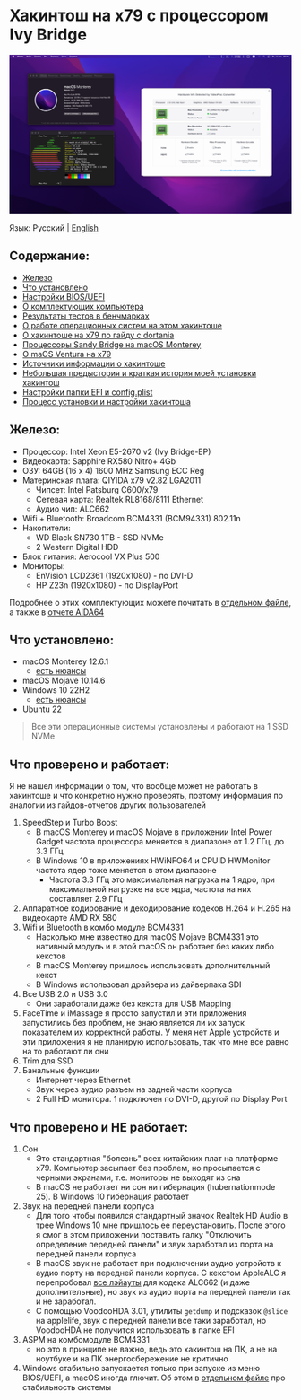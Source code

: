 # Хакинтош на x79 с процессором Ivy Bridge

![Monterey-12.6.1-neofetch](./images/Monterey-12.6.1-neofetch.png)

Язык: Русский | [English](english-version.md)

## Содержание:
- [Железо](#Железо)
- [Что установлено](#Что-установлено)
- [Настройки BIOS/UEFI](bios-uefi-settings.md)
- [О комплектующих компьютера](about-hardware.md)
- [Результаты тестов в бенчмарках](benchmarks.md)
- [О работе операционных систем на этом хакинтоше](about-work-systems.md)
- [О хакинтоше на x79 по гайду с dortania](dortania-and-x79.md)
- [Процессоры Sandy Bridge на macOS Monterey](sandy-bridge-monterey.md)
- [О maOS Ventura на x79](about-ventura-on-x79.md)
- [Источники информации о хакинтоше](hackintosh-resources.md)
- [Небольшая предыстория и краткая история моей установки хакинтош](some-intro.md)
- [Настройки папки EFI и config.plist](efi-and-config-settings.md)
- [Процесс установки и настройки хакинтоша](setup-configure-hackintosh.md)

## Железо:
- Процессор: Intel Xeon E5-2670 v2 (Ivy Bridge-EP)
- Видеокарта: Sapphire RX580 Nitro+ 4Gb
- ОЗУ: 64GB (16 x 4) 1600 MHz Samsung ECC Reg
- Материнская плата: QIYIDA x79 v2.82 LGA2011
  - Чипсет: Intel Patsburg C600/x79
  - Сетевая карта: Realtek RL8168/8111 Ethernet
  - Аудио чип: ALC662
- Wifi + Bluetooth: Broadcom BCM4331 (BCM94331) 802.11n
- Накопители:
  - WD Black SN730 1TB - SSD NVMe
  - 2 Western Digital HDD
- Блок питания: Aerocool VX Plus 500
- Мониторы:
  - EnVision LCD2361 (1920x1080) - по DVI-D
  - HP Z23n (1920x1080) - по DisplayPort

Подробнее о этих комплектующих можете почитать в [отдельном файле](about-hardware.md), а также в [отчете AIDA64](files/Report.htm)


## Что установлено:

- macOS Monterey 12.6.1
  - [есть нюансы](about-work-systems.md)
- macOS Mojave 10.14.6
- Windows 10 22H2
  - [есть нюансы](about-work-systems.md)
- Ubuntu 22

> Все эти операционные системы установлены и работают на 1 SSD NVMe


## Что проверено и работает:

Я не нашел информации о том, что вообще может не работать в хакинтоше и что конкретно нужно проверять, поэтому информация по аналогии из гайдов-отчетов других пользователей

1. SpeedStep и Turbo Boost
   - В macOS Monterey и macOS Mojave в приложении Intel Power Gadget частота процессора меняется в диапазоне от 1.2 ГГц, до 3.3 ГГц
   - В Windows 10 в приложениях HWiNFO64 и CPUID HWMonitor частота ядер тоже меняется в этом диапазоне
     - Частота 3.3 ГГц это максимальная нагрузка на 1 ядро, при максимальной нагрузке на все ядра, частота на них составляет 2.9 ГГц
1. Аппаратное кодирование и декодирование кодеков H.264 и H.265 на видеокарте AMD RX 580
2. Wifi и Bluetooth в комбо модуле BCM4331
   - Насколько мне известно для macOS Mojave BCM4331 это нативный модуль и в этой macOS он работает без каких либо кекстов
   - В macOS Monterey пришлось использовать дополнительный кекст
   - В Windows использовал драйвера из дайверпака SDI
3. Все USB 2.0 и USB 3.0
   - Они заработали даже без кекста для USB Mapping
4. FaceTime и iMassage я просто запустил и эти приложения запустились без проблем, не знаю является ли их запуск показателем их корректной работы. У меня нет Apple устройств и эти приложения я не планирую использовать, так что мне все равно на то работают ли они
5. Trim для SSD
6. Банальные функции
   - Интернет через Ethernet
   - Звук через аудио разъем на задней части корпуса
   - 2 Full HD монитора. 1 подключен по DVI-D, другой по Display Port

## Что проверено и НЕ работает:

1. Сон
    - Это стандартная "болезнь" всех китайских плат на платформе x79. Компьютер засыпает без проблем, но просыпается с черными экранами, т.е. мониторы не выходят из сна
    - В macOS не работает ни сон ни гибернация (hubernationmode 25). В Windows 10 гибернация работает
2. Звук на передней панели корпуса
    - Для того чтобы появился стандартный значок Realtek HD Audio в трее Windows 10 мне пришлось ее переустановить. После этого я смог в этом приложении поставить галку "Отключить определение передней панели" и звук заработал из порта на передней панели корпуса
    - В macOS звук не работает при подключении аудио устройств к аудио порту на передней панели корпуса. С кекстом AppleALC я перепробовал [все лэйауты](https://github.com/acidanthera/AppleALC/wiki/Supported-codecs) для кодека ALC662 (и даже дополнительные), но звук из аудио порта на передней панели так и не заработал.
    - С помощью VoodooHDA 3.01, утилиты `getdump` и подсказок `@slice` на applelife, звук с передней панели все таки заработал, но VoodooHDA не получится использовать в папке EFI
1. ASPM на комбомодуле BCM4331
    - но это в принципе не важно, ведь это хакинтош на ПК, а не на ноутбуке и на ПК энергосбережение не критично
2. Windows стабильно запускается только при запуске из меню BIOS/UEFI, а macOS иногда глючит. Об этом в [отдельном файле](about-work-systems.md) про стабильность системы